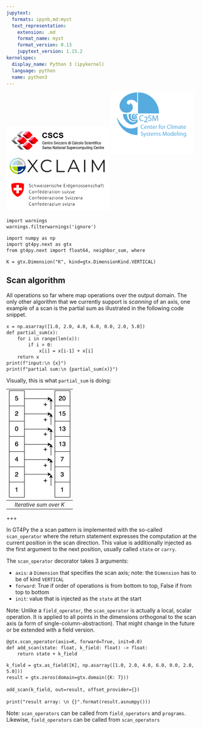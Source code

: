 ```yaml
---
jupytext:
  formats: ipynb,md:myst
  text_representation:
    extension: .md
    format_name: myst
    format_version: 0.13
    jupytext_version: 1.15.2
kernelspec:
  display_name: Python 3 (ipykernel)
  language: python
  name: python3
---
```


<img src="logos/cscs_logo.jpeg" alt="cscs" style="width:270px;"/> <img src="logos/c2sm_logo.gif" alt="c2sm" style="width:220px;"/>
<img src="logos/exclaim_logo.png" alt="exclaim" style="width:270px;"/> <img src="logos/mch_logo.svg" alt="mch" style="width:270px;"/>

```{code-cell} ipython3
import warnings
warnings.filterwarnings('ignore')
```

```{code-cell} ipython3
import numpy as np
import gt4py.next as gtx
from gt4py.next import float64, neighbor_sum, where
```

```{code-cell} ipython3
K = gtx.Dimension("K", kind=gtx.DimensionKind.VERTICAL)
```

## Scan algorithm

All operations so far where map operations over the output domain. The only other algorithm that we currently support is _scanning_ of an axis, one example of a scan is the partial sum as illustrated in the following code snippet.

```{code-cell} ipython3
x = np.asarray([1.0, 2.0, 4.0, 6.0, 0.0, 2.0, 5.0])
def partial_sum(x):
    for i in range(len(x)):
        if i > 0:
            x[i] = x[i-1] + x[i]
    return x
print(f"input:\n {x}") 
print(f"partial sum:\n {partial_sum(x)}")
```

Visually, this is what `partial_sum` is doing: 

| ![scan_operator](../images/scan_operator.png) |
| :---------------------------------: |
|         _Iterative sum over K_      |

+++

In GT4Py the a scan pattern is implemented with the so-called `scan_operator` where the return statement expresses the computation at the current position in the scan direction. This value is additionally injected as the first argument to the next position, usually called `state` or `carry`.

The `scan_operator` decorator takes 3 arguments:
- `axis`: a `Dimension` that specifies the scan axis; note: the `Dimension` has to be of kind `VERTICAL`
- `forward`: True if order of operations is from bottom to top, False if from top to bottom
- `init`: value that is injected as the `state` at the start

Note: Unlike a `field_operator`, the `scan_operator` is actually a local, scalar operation. It is applied to all points in the dimensions orthogonal to the scan axis (a form of single-column-abstraction). That might change in the future or be extended with a field version.

```{code-cell} ipython3
@gtx.scan_operator(axis=K, forward=True, init=0.0)
def add_scan(state: float, k_field: float) -> float:
    return state + k_field
```

```{code-cell} ipython3
k_field = gtx.as_field([K], np.asarray([1.0, 2.0, 4.0, 6.0, 0.0, 2.0, 5.0]))
result = gtx.zeros(domain=gtx.domain({K: 7}))

add_scan(k_field, out=result, offset_provider={})

print("result array: \n {}".format(result.asnumpy()))
```

Note: `scan_operators` can be called from `field_operators` and `programs`. Likewise, `field_operators` can be called from `scan_operators`

```{code-cell} ipython3

```
